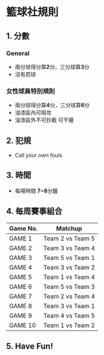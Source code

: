 # 籃球社規則

## 1. 分數

### General
- 兩分球得分算**2**分，三分球算**3**分
- 沒有罰球

### 女性球員特別規則
- 兩分球得分算**4**分，三分球算**6**分
- 油漆區內可阻攻
- 油漆區外不可抄截 可干擾

## 2. 犯規
- Call your own fouls

## 3. 時間
- 每場時間 **7~8**分鐘

## 4. 每周賽事組合

| Game No. | Matchup          |
|----------|------------------|
| GAME 1   | Team 2 vs Team 5 |
| GAME 2   | Team 3 vs Team 4 |
| GAME 3   | Team 5 vs Team 1 |
| GAME 4   | Team 3 vs Team 2 |
| GAME 5   | Team 1 vs Team 4 |
| GAME 6   | Team 5 vs Team 3 |
| GAME 7   | Team 2 vs Team 4 |
| GAME 8   | Team 3 vs Team 1 |
| GAME 9   | Team 4 vs Team 5 |
| GAME 10  | Team 1 vs Team 2 |

## 5. Have Fun!
